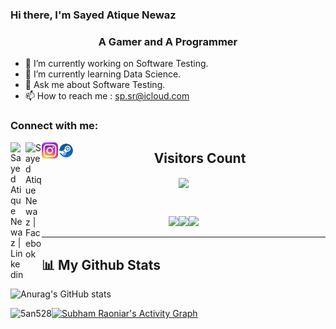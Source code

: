 ### Hi there, I'm Sayed Atique Newaz


 <h3 align="center">A Gamer and A Programmer</h3>

- 🔭 I’m currently working on Software Testing.
- 🌱 I’m currently learning Data Science.
- 💬 Ask me about Software Testing.
- 📫 How to reach me :  sp.sr@icloud.com




<h3 align="left">Connect with me:</h3>
<p align="left">

<a href="https://bd.linkedin.com/in/sayed-atique-newaz-b99052215" target="_blank">
   <img align="left" alt="Sayed Atique Newaz | Linkedin" width="24px" src="https://github.com/piyushP7pravin/piyushP7pravin/blob/master/Linkedin.svg" />
  </a>
  <a href="https://www.facebook.com/atique.eros/" target="_blank">
   <img align="left" alt="Sayed Atique Newaz | Facebook" width="26px" src="https://github.com/shakiliitju/shakiliitju/blob/main/facebook.svg" />
</a>
   <a href="https://www.instagram.com/_ding_dong_so_long_/" target="_blank">
   <img align="left" alt="Sayed Atique Newaz | Facebook" width="26px" src="https://github.com/wle8300/instagram-logo/blob/master/logo.svg" />
</a>
 <a href="https://steamcommunity.com/id/5an528/" target="_blank">
   <img align="left" alt="Sayed Atique Newaz | Facebook" width="26px" src="https://github.com/5an528/Database-/blob/main/icons8-steam.svg" />
</a>
 
</p>
<div align="center">
<h2 align="centre">Visitors Count</h2>  
<p align="center"><img align="center" src="https://profile-counter.glitch.me/{5an528}/count.svg" /></p> 
<br>
</div>
<p align="center">
<img align="" height='120px' src="https://github.com/aryashah2k/aryashah2k/blob/main/assets/Geometric%20White.gif" /><img align="" height='120px' src="https://raw.githubusercontent.com/rodrigograca31/rodrigograca31/master/matrix.svg" /><img align="" height='120px' src="https://github.com/aryashah2k/aryashah2k/blob/main/assets/Geometric%20White.gif" />
</p>
<hr>

## 📊 My Github Stats

![Anurag's GitHub stats](https://github-readme-stats.vercel.app/api?username=5an528&show_icons=true&theme=cobalt)
<p><img align="left" src="https://github-readme-stats.vercel.app/api/top-langs?username=5an528&show_icons=true&locale=en&layout=compact" alt="5an528" /></p>
<a href="https://github.com/5an528/github-readme-activity-graph"><img alt="Subham Raoniar's Activity Graph" src="https://activity-graph.herokuapp.com/graph?username=5an528&bg_color=0D1117&color=5BCDEC&line=5BCDEC&point=FFFFFF&hide_border=true" /></a>
